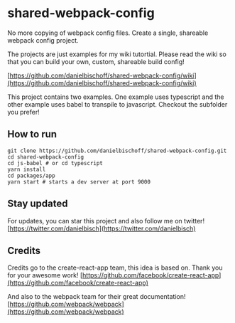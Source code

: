 # shared-webpack-config
No more copying of webpack config files. Create a single, shareable webpack config project.

The projects are just examples for my wiki tutortial. Please read the wiki so that you can build your own, custom, shareable build config!

[https://github.com/danielbischoff/shared-webpack-config/wiki](https://github.com/danielbischoff/shared-webpack-config/wiki)

This project contains two examples. One example uses typescript and the other example uses babel to transpile to javascript. Checkout the subfolder you prefer!

## How to run
```shell
git clone https://github.com/danielbischoff/shared-webpack-config.git
cd shared-webpack-config
cd js-babel # or cd typescript
yarn install
cd packages/app
yarn start # starts a dev server at port 9000
```

## Stay updated
For updates, you can star this project and also follow me on twitter!
[https://twitter.com/danielbisch](https://twitter.com/danielbisch)

## Credits
Credits go to the create-react-app team, this idea is based on.
Thank you for your awesome work! [https://github.com/facebook/create-react-app](https://github.com/facebook/create-react-app)

And also to the webpack team for their great documentation!  [https://github.com/webpack/webpack](https://github.com/webpack/webpack)

